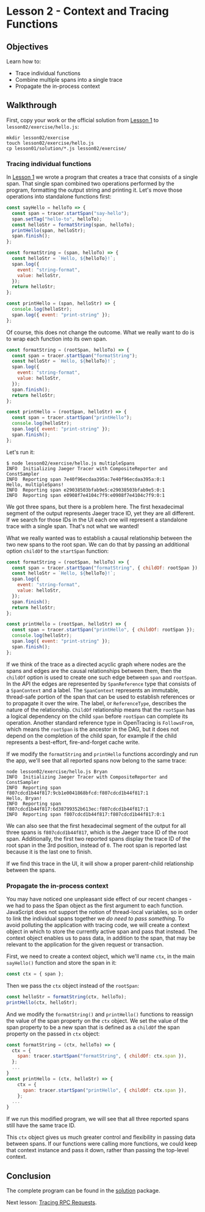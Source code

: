 # Lesson 2 - Context and Tracing Functions

## Objectives

Learn how to:

* Trace individual functions
* Combine multiple spans into a single trace
* Propagate the in-process context

## Walkthrough

First, copy your work or the official solution from [Lesson 1](../lesson01) to `lesson02/exercise/hello.js`:

```
mkdir lesson02/exercise
touch lesson02/exercise/hello.js
cp lesson01/solution/*.js lesson02/exercise/
```

### Tracing individual functions

In [Lesson 1](../lesson01) we wrote a program that creates a trace that consists of a single span.
That single span combined two operations performed by the program, formatting the output string
and printing it. Let's move those operations into standalone functions first:

```javascript
const sayHello = helloTo => {
  const span = tracer.startSpan("say-hello");
  span.setTag("hello-to", helloTo);
  const helloStr = formatString(span, helloTo);
  printHello(span, helloStr);
  span.finish();
};

const formatString = (span, helloTo) => {
  const helloStr = `Hello, ${helloTo}!`;
  span.log({
    event: "string-format",
    value: helloStr,
  });
  return helloStr;
};

const printHello = (span, helloStr) => {
  console.log(helloStr);
  span.log({ event: "print-string" });
};
```

Of course, this does not change the outcome. What we really want to do is to wrap each function into its own span.

```javascript
const formatString = (rootSpan, helloTo) => {
  const span = tracer.startSpan("formatString");
  const helloStr = `Hello, ${helloTo}!`;
  span.log({
    event: "string-format",
    value: helloStr,
  });
  span.finish();
  return helloStr;
};

const printHello = (rootSpan, helloStr) => {
  const span = tracer.startSpan("printHello");
  console.log(helloStr);
  span.log({ event: "print-string" });
  span.finish();
};
```

Let's run it:

```
$ node lesson02/exercise/hello.js multipleSpans
INFO  Initializing Jaeger Tracer with CompositeReporter and ConstSampler
INFO  Reporting span 7e40f96ecdaa395a:7e40f96ecdaa395a:0:1
Hello, multipleSpans!
INFO  Reporting span e29038503bfab9e5:e29038503bfab9e5:0:1
INFO  Reporting span e0908f7e4104c7f9:e0908f7e4104c7f9:0:1
```

We got three spans, but there is a problem here. The first hexadecimal segment of the output represents Jaeger trace ID, yet they are all different. If we search for those IDs in the UI each one will represent a standalone trace with a single span. That's not what we wanted!

What we really wanted was to establish a causal relationship between the two new spans to the root span. We can do that by passing an additional option `childOf` to the `startSpan` function:

```javascript
const formatString = (rootSpan, helloTo) => {
  const span = tracer.startSpan("formatString", { childOf: rootSpan });
  const helloStr = `Hello, ${helloTo}!`;
  span.log({
    event: "string-format",
    value: helloStr,
  });
  span.finish();
  return helloStr;
};

const printHello = (rootSpan, helloStr) => {
  const span = tracer.startSpan("printHello", { childOf: rootSpan });
  console.log(helloStr);
  span.log({ event: "print-string" });
  span.finish();
};
```

If we think of the trace as a directed acyclic graph where nodes are the spans and edges are the causal relationships between them, then the `childOf` option is used to create one such edge between `span` and `rootSpan`. In the API the edges are represented by `SpanReference` type that consists of a `SpanContext` and a label. The `SpanContext` represents an immutable, thread-safe portion of the span that can be used to establish references or to propagate it over the wire. The label, or `ReferenceType`, describes the nature of the relationship. `ChildOf` relationship means that the `rootSpan` has a logical dependency on the child `span` before `rootSpan` can complete its operation. Another standard reference type in OpenTracing is `FollowsFrom`, which means the `rootSpan` is the ancestor in the DAG, but it does not depend on the completion of the child span, for example if the child represents a best-effort, fire-and-forget cache write.

If we modify the `formatString` and `printHello` functions accordingly and run the app, we'll see that all reported spans now belong to the same trace:

```
node lesson02/exercise/hello.js Bryan
INFO  Initializing Jaeger Tracer with CompositeReporter and ConstSampler
INFO  Reporting span f807cdcd1b44f817:9cb1e0041868bfcd:f807cdcd1b44f817:1
Hello, Bryan!
INFO  Reporting span f807cdcd1b44f817:6d38799352b613ec:f807cdcd1b44f817:1
INFO  Reporting span f807cdcd1b44f817:f807cdcd1b44f817:0:1
```

We can also see that the first hexadecimal segment of the output for all three spans is `f807cdcd1b44f817`, which is the Jaeger trace ID of the root span. Additionally, the first two reported spans display the trace ID of the root span in the 3rd position, instead of `0`. The root span is reported last because it is the last one to finish.

If we find this trace in the UI, it will show a proper parent-child relationship between the spans.

### Propagate the in-process context

You may have noticed one unpleasant side effect of our recent changes - we had to pass the Span object as the first argument to each function. JavaScript does not support the notion of thread-local variables, so in order to link the individual spans together we _do need to pass something_. To avoid polluting the application with tracing code, we will create a context object in which to store the currently active span and pass that instead. The context object enables us to pass data, in addition to the span, that may be relevant to the application for the given request or transaction.

First, we need to create a context object, which we'll name `ctx`, in the main `sayHello()` function and store the span in it:

```javascript
const ctx = { span };
```

Then we pass the `ctx` object instead of the `rootSpan`:

```javascript
const helloStr = formatString(ctx, helloTo);
printHello(ctx, helloStr);
```

And we modify the `formatString()` and `printHello()` functions to reassign the value of the span property on the `ctx` object. We set the value of the span property to be a new span that is defined as a `childOf` the span property on the passed in `ctx` object:

```javascript
const formatString = (ctx, helloTo) => {
  ctx = {
    span: tracer.startSpan("formatString", { childOf: ctx.span }),
  };
  ...
}
const printHello = (ctx, helloStr) => {
    ctx = {
      span: tracer.startSpan("printHello", { childOf: ctx.span }),
    };
  ...
}
```

If we run this modified program, we will see that all three reported spans still have the same trace ID.

This `ctx` object gives us much greater control and flexibility in passing data between spans. If our functions were calling more functions, we could keep that context instance and pass it down, rather than passing the top-level context.

## Conclusion

The complete program can be found in the [solution](./solution) package.

Next lesson: [Tracing RPC Requests](../lesson03).
